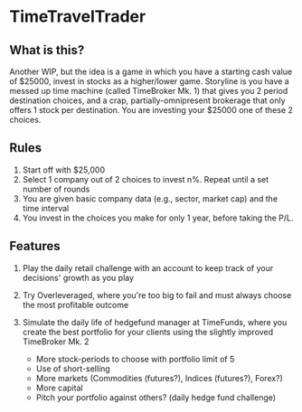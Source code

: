 # TimeTravelTrader

## What is this?

Another WIP, but the idea is a game in which you have a starting cash value of $25000, invest in stocks as a higher/lower game. Storyline is you have a messed up time machine (called TimeBroker Mk. 1) that gives you 2 period destination choices, and a crap, partially-omnipresent brokerage that only offers 1 stock per destination. You are investing your $25000 one of these 2 choices.

## Rules

1. Start off with $25,000
2. Select 1 company out of 2 choices to invest n%. Repeat until a set number of rounds
3. You are given basic company data (e.g., sector, market cap) and the time interval
4. You invest in the choices you make for only 1 year, before taking the P/L.

## Features

1. Play the daily retail challenge with an account to keep track of your decisions' growth as you play
2. Try Overleveraged, where you're too big to fail and must always choose the most profitable outcome
3. Simulate the daily life of hedgefund manager at TimeFunds, where you create the best portfolio for your clients using the slightly improved TimeBroker Mk. 2

   - More stock-periods to choose with portfolio limit of 5
   - Use of short-selling
   - More markets (Commodities (futures?), Indices (futures?), Forex?)
   - More capital
   - Pitch your portfolio against others? (daily hedge fund challenge)

   [//]: # "milestone = IRL stock transfer"

